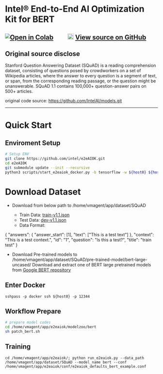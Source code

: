 # Intel® End-to-End AI Optimization Kit for BERT


[![Open in Colab](https://colab.research.google.com/assets/colab-badge.svg)](https://colab.research.google.com/github/intel/e2eAIOK/blob/main/demo/builtin/bert/BERT_DEMO.ipynb)&emsp;&emsp;  <img width="20" height="20" src="https://github.githubassets.com/images/modules/logos_page/GitHub-Mark.png"> [View source on GitHub](https://github.com/intel/e2eAIOK/blob/main/demo/builtin/bert/BERT_DEMO.ipynb)
---

## Original source disclose

Stanford Question Answering Dataset (SQuAD) is a reading comprehension dataset, consisting of questions posed by crowdworkers on a set of Wikipedia articles, where the answer to every question is a segment of text, or span, from the corresponding reading passage, or the question might be unanswerable. SQuAD 1.1 contains 100,000+ question-answer pairs on 500+ articles.

original code source: https://github.com/IntelAI/models.git

---

# Quick Start

## Enviroment Setup

```bash
# Setup ENV
git clone https://github.com/intel/e2eAIOK.git
cd e2eAIOK
git submodule update --init --recursive
python3 scripts/start_e2eaiok_docker.py -b tensorflow -w ${host0} ${host1} ${host2} ${host3} --proxy ""
```
# Download Dataset
* Download from below path to /home/vmagent/app/dataset/SQuAD

    * Train Data: [train-v1.1.json](https://rajpurkar.github.io/SQuAD-explorer/dataset/train-v1.1.json)
    * Test Data: [dev-v1.1.json](https://rajpurkar.github.io/SQuAD-explorer/dataset/dev-v1.1.json)
    * Data Format:

{
    "answers": {
        "answer_start": [1],
        "text": ["This is a test text"]
    },
    "context": "This is a test context.",
    "id": "1",
    "question": "Is this a test?",
    "title": "train test"
}
* Download Pre-trained models to /home/vmagent/app/dataset/SQuAD/pre-trained-model/bert-large-uncased/
Download and extract one of BERT large pretrained models from [Google BERT repository](https://github.com/google-research/bert#pre-trained-models) 

## Enter Docker

```
sshpass -p docker ssh ${host0} -p 12344
```

## Workflow Prepare

```bash
# prepare model codes
cd /home/vmagent/app/e2eaiok/modelzoo/bert
sh patch_bert.sh
```

## Training

```
cd /home/vmagent/app/e2eaiok/; python run_e2eaiok.py --data_path /home/vmagent/app/dataset/SQuAD --model_name bert --conf /home/vmagent/app/e2eaiok/conf/e2eaiok_defaults_bert_example.conf 
```
